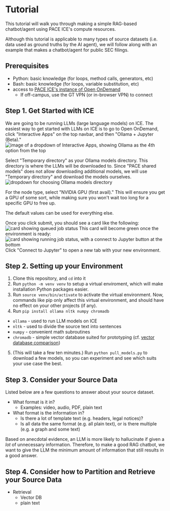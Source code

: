 # Tutorial

This tutorial will walk you through making a simple RAG-based chatbot/agent using PACE ICE's compute resources.

Although this tutorial is applicable to many types of source datasets (i.e. data used as ground truths by the AI agent), we will follow along with an example that makes a chatbot/agent for public SEC filings.

## Prerequisites

- Python: basic knowledge (for loops, method calls, generators, etc)
- Bash: basic knowledge (for loops, variable substitution, etc)
- access to [PACE ICE's instance of Open OnDemand](https://ondemand-ice.pace.gatech.edu)
  - If off-campus, use the GT VPN (or in-browser VPN) to connect

## Step 1. Get Started with ICE

We are going to be running LLMs (large language models) on ICE.
The easiest way to get started with LLMs on ICE is to go to Open OnDemand, click "Interactive Apps" on the top navbar, and then "Ollama + Jupyter (Beta)."
![image of a dropdown of Interactive Apps, showing Ollama as the 4th option from the top](https://github.com/user-attachments/assets/8d4b9deb-90f4-48f6-98b6-c1e6b163cbd0)

Select "Temporary directory" as your Ollama models directory.
This directory is where the LLMs will be downloaded to. Since "PACE shared models" does not allow downloading additional models, we will use "Temporary directory" and download the models ourselves.
![dropdown for choosing Ollama models directory](https://github.com/user-attachments/assets/1397c880-1892-4987-b718-eb6d1c1eeb48)

For the node type, select "NVIDIA GPU (first avail)." This will ensure you get a GPU of some sort, while making sure you won't wait too long for a specific GPU to free up.

The default values can be used for everything else.

Once you click submit, you should see a card like the following:
![card showing queued job status](https://github.com/user-attachments/assets/9503a326-2f65-4dea-b04f-317a125c4d01)
This card will become green once the environment is ready:
![card showing running job status, with a connect to Jupyter button at the bottom](https://github.com/user-attachments/assets/79c02363-b076-402c-851f-aa118504e6ce)
Click "Connect to Jupyter" to open a new tab with your new environment.

## Step 2. Setting up your Environment

1. Clone this repository, and `cd` into it
2. Run `python -m venv venv` to setup a virtual enviroment, which will make installation Python packages easier.
3. Run `source venv/bin/activate` to activate the virtual environment. Now, commands like pip only affect this virtual environment, and should have no effect on your other projects (if any).
4. Run `pip install ollama nltk numpy chromadb`
  - `ollama` - used to run LLM models on ICE
  - `nltk` - used to divide the source text into sentences
  - `numpy` - convenient math subroutines
  - `chromadb` - simple vector database suited for prototyping (cf. [vector database comparison](https://github.com/gt-ospo/vsip-summer-2025-projects/blob/516848e0aef4465d0e666b573fa39767aa79d755/project-updates/ai-agent/Ken_Shibata.md#week-of-2025-jun-13))
5. (This will take a few ten minutes.) Run `python pull_models.py` to download a few models, so you can experiment and see which suits your use case the best.

## Step 3. Consider your Source Data

Listed below are a few questions to answer about your source dataset.

- What format is it in?
  - Examples: video, audio, PDF, plain text
- What format is the information in?
  - Is there a lot of template text (e.g. headers, legal notices)?
  - Is all data the same format (e.g. all plain text), or is there multiple (e.g. a graph and some text)

Based on anecdotal evidence, an LLM is more likely to hallucinate if given a *lot* of unnecessary information. Therefore, to make a good RAG chatbot, we want to give the LLM the minimum amount of information that still results in a good answer.

## Step 4. Consider how to Partition and Retrieve your Source Data

- Retrieval
  - Vector DB
  - plain text
